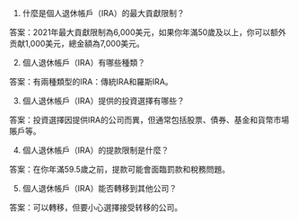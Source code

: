 

1. 什麼是個人退休帳戶（IRA）的最大貢獻限制？ 

答案：2021年最大貢獻限制為6,000美元，如果你年滿50歲及以上，你可以额外贡献1,000美元，總金額為7,000美元。

2. 個人退休帳戶（IRA）有哪些種類？ 

答案：有兩種類型的IRA：傳統IRA和羅斯IRA。

3. 個人退休帳戶（IRA）提供的投資選擇有哪些？ 

答案：投資選擇因提供IRA的公司而異，但通常包括股票、債券、基金和貨幣市場賬戶等。

4. 個人退休帳戶（IRA）的提款限制是什麼？ 

答案：在你年滿59.5歲之前，提款可能會面臨罰款和稅務問題。

5. 個人退休帳戶（IRA）能否轉移到其他公司？ 

答案：可以轉移，但要小心選擇接受转移的公司。